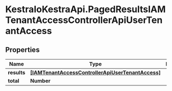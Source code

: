 # KestraIoKestraApi.PagedResultsIAMTenantAccessControllerApiUserTenantAccess

## Properties

Name | Type | Description | Notes
------------ | ------------- | ------------- | -------------
**results** | [**[IAMTenantAccessControllerApiUserTenantAccess]**](IAMTenantAccessControllerApiUserTenantAccess.md) |  | 
**total** | **Number** |  | 


